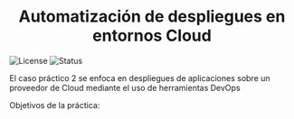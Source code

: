 <h1 align="center">Automatización de despliegues en entornos Cloud</h1>

![License](https://img.shields.io/badge/Licence-GPL--3.0-brightgreen)
![Status](https://img.shields.io/badge/Status-Development-orange)

El caso práctico 2 se enfoca en despliegues de aplicaciones sobre un proveedor de Cloud mediante el uso de herramientas DevOps

Objetivos de la práctica:
